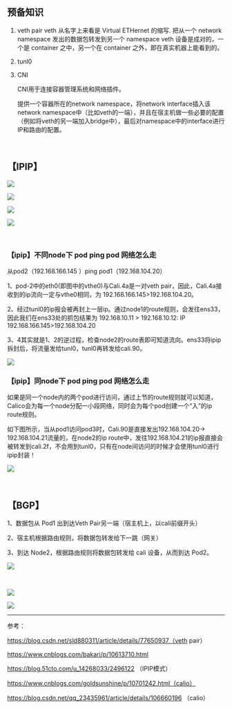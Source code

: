 ## 预备知识

1. veth pair
veth 从名字上来看是 Virtual ETHernet 的缩写.
把从一个 network namespace 发出的数据包转发到另一个 namespace
veth 设备是成对的，一个是 container 之中，另一个在 container 之外，即在真实机器上能看到的。
2. tunl0
3. CNI
   
   CNI用于连接容器管理系统和网络插件。
   
   提供一个容器所在的network namespace，将network interface插入该network namespace中（比如veth的一端），并且在宿主机做一些必要的配置（例如将veth的另一端加入bridge中），最后对namespace中的interface进行IP和路由的配置。

<br/>

## 【IPIP】
![](https://img2018.cnblogs.com/blog/1060878/201904/1060878-20190415165144848-1984358878.png)

![](https://s8.51cto.com/images/20200518/1589770646867489.png?x-oss-process=image/watermark,size_16,text_QDUxQ1RP5Y2a5a6i,color_FFFFFF,t_100,g_se,x_10,y_10,shadow_90,type_ZmFuZ3poZW5naGVpdGk=)

![](https://imgconvert.csdnimg.cn/aHR0cHM6Ly9jZG0ueXAxNC5jbi9pbWcvY2FsaWNvLWlwaXAtMS5wbmc?x-oss-process=image/format,png)

![](https://img2018.cnblogs.com/blog/1060878/201904/1060878-20190414173605263-65569449.png)

<br/>

### 【ipip】不同node下 pod ping pod 网络怎么走

从pod2（192.168.166.145 ）ping pod1（192.168.104.20）

1、pod-2中的eth0(即图中的vthe0)与Cali.4a是一对veth pair，因此，Cali.4a接收到的ip流向一定与vthe0相同，为 192.168.166.145>192.168.104.20。

2、经过tunl0的ip报会被再封上一层ip。通过node1的route规则，会发往ens33，因此我们在ens33处的抓包结果为 192.168.10.11 > 192.168.10.12: IP 192.168.166.145>192.168.104.20

3、4其实就是1、2的逆过程，检查node2的route表即可知道流向。ens33将ipip拆封后，将流量发给tunl0，tunl0再转发给cali.90。

![](https://s7.51cto.com/images/20200518/1589771015195826.png?x-oss-process=image/watermark,size_16,text_QDUxQ1RP5Y2a5a6i,color_FFFFFF,t_100,g_se,x_10,y_10,shadow_90,type_ZmFuZ3poZW5naGVpdGk=)

### 【ipip】同node下 pod ping pod 网络怎么走

如果是同一个node内的两个pod进行访问，通过上节的route规则就可以知道，Calico会为每一个node分配一小段网络，同时会为每个pod创建一个“入”的ip route规则。

如下图所示，当从pod1访问pod3时，Cali.90是直接发出192.168.104.20-> 192.168.104.21流量的，在node2的ip route中，发往192.168.104.21的ip报直接会被转发到cali.2f，不会用到tunl0，只有在node间访问的时候才会使用tunl0进行ipip封装！

![](https://s9.51cto.com/images/20200518/1589771227604559.png?x-oss-process=image/watermark,size_16,text_QDUxQ1RP5Y2a5a6i,color_FFFFFF,t_100,g_se,x_10,y_10,shadow_90,type_ZmFuZ3poZW5naGVpdGk=)

<br/>

## 【BGP】

1、数据包从 Pod1 出到达Veth Pair另一端（宿主机上，以cali前缀开头）

2、宿主机根据路由规则，将数据包转发给下一跳（网关）

3、到达 Node2，根据路由规则将数据包转发给 cali 设备，从而到达 Pod2。

![](https://img2018.cnblogs.com/blog/1060878/201904/1060878-20190415165320714-135136611.png)

<br/>

![](https://imgconvert.csdnimg.cn/aHR0cHM6Ly9jZG0ueXAxNC5jbi9pbWcvY2FsaWNvLWJncC0xLnBuZw?x-oss-process=image/format,png)

![](https://blog.csdn.net/qq_23435961/article/details/106660196)

***

参考：

https://blog.csdn.net/sld880311/article/details/77650937（veth pair）

https://www.cnblogs.com/bakari/p/10613710.html

https://blog.51cto.com/u_14268033/2496122 （IPIP模式）

https://www.cnblogs.com/goldsunshine/p/10701242.html（calio）

https://blog.csdn.net/qq_23435961/article/details/106660196  （calio）
